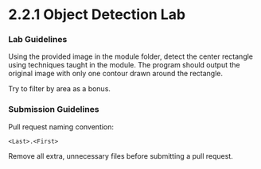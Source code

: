 # 2.2.1 Object Detection Lab
### Lab Guidelines
Using the provided image in the module folder, detect the center rectangle using techniques taught in the module.
The program should output the original image with only one contour drawn around the rectangle.

Try to filter by area as a bonus.

### Submission Guidelines
Pull request naming convention:
```
<Last>.<First>
```
Remove all extra, unnecessary files before submitting a pull request.

